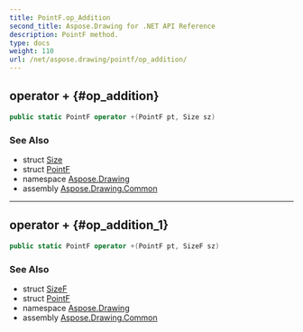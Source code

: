 ```yaml
---
title: PointF.op_Addition
second_title: Aspose.Drawing for .NET API Reference
description: PointF method. 
type: docs
weight: 110
url: /net/aspose.drawing/pointf/op_addition/
---
```

## operator + {#op_addition}

```csharp
public static PointF operator +(PointF pt, Size sz)
```

### See Also

* struct [Size](../../size/)
* struct [PointF](../)
* namespace [Aspose.Drawing](../../pointf/)
* assembly [Aspose.Drawing.Common](../../../)

---

## operator + {#op_addition_1}

```csharp
public static PointF operator +(PointF pt, SizeF sz)
```

### See Also

* struct [SizeF](../../sizef/)
* struct [PointF](../)
* namespace [Aspose.Drawing](../../pointf/)
* assembly [Aspose.Drawing.Common](../../../)


